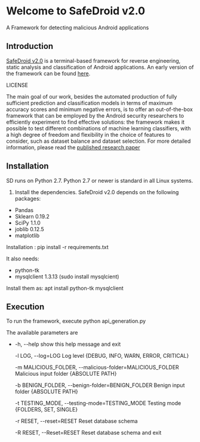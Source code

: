 # Welcome to SafeDroid v2.0 #
A Framework for detecting malicious Android applications

## Introduction ##
[SafeDroid v2.0](https://sites.google.com/di.uniroma1.it/safedroid2/home) is a terminal-based framework for reverse engineering, 
static analysis and classification of Android applications. An early version of the framework can be found [here]( https://github.com/Dubniak/SafeDroid). 

LICENSE

The main goal of our work, besides the automated production of fully sufficient prediction and classification 
models in terms of maximum accuracy scores and minimum negative errors, is to offer an out-of-the-box framework that 
can be employed by the Android security researchers to efficiently experiment to find effective solutions: the 
framework makes it possible to test different combinations of machine learning classifiers, with a high degree of freedom and flexibility in the choice of features to consider, 
such as dataset balance and dataset selection. For more detailed information, please read the [published research paper](https://www.hindawi.com/journals/scn/2018/4672072/)

## Installation ##
SD runs on Python 2.7. 
Python 2.7 or newer is standard in all Linux systems. 

1.	Install the dependencies. SafeDroid v2.0 depends on the following packages:
-	Pandas 
-	Sklearn 0.19.2
-	SciPy 1.1.0
-	joblib 0.12.5 
-	matplotlib 

Installation :
pip install -r requirements.txt

It also needs:
-	python-tk 
-	mysqlclient 1.3.13 (sudo install mysqlcient) 

Install them as:
apt install python-tk mysqlclient

## Execution ##
To run the framework, execute 
python api_generation.py 

The available parameters are 
-	-h, --help            show this help message and exit

	-l LOG, --log=LOG     Log level {DEBUG, INFO, WARN, ERROR, CRITICAL}
  
	-m MALICIOUS_FOLDER, --malicious-folder=MALICIOUS_FOLDER
							Malicious input folder {ABSOLUTE PATH}
  
	-b BENIGN_FOLDER, --benign-folder=BENIGN_FOLDER
							Benign input folder {ABSOLUTE PATH}
							
	-t TESTING_MODE, --testing-mode=TESTING_MODE
							Testing mode {FOLDERS, SET, SINGLE}
  
	-r RESET, --reset=RESET
							Reset database schema
  
	-R RESET, --Reset=RESET
							Reset database schema and exit
